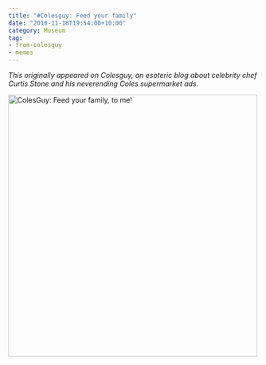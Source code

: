 ```yaml
---
title: "#Colesguy: Feed your family"
date: "2010-11-18T19:54:00+10:00"
category: Museum
tag:
- from-colesguy
- memes
---
```

<p style="font-style:italic">This originally appeared on Colesguy, an esoteric blog about celebrity chef Curtis Stone and his neverending Coles supermarket ads.</p>

<p><img src="https://rubenerd.com/files/2010/colesguy-feed.jpg" alt="ColesGuy: Feed your family, to me!" style="width:500px; height:527px" /></p>

